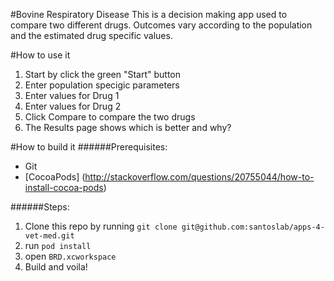 #Bovine Respiratory Disease
This is a decision making app used to compare two different drugs. Outcomes vary according to the population and the estimated drug specific values.

#How to use it
1. Start by click the green "Start" button
2. Enter population specigic parameters
3. Enter values for Drug 1
4. Enter values for Drug 2
5. Click Compare to compare the two drugs
6. The Results page shows which is better and why?

#How to build it
######Prerequisites:
- Git
- [CocoaPods] (http://stackoverflow.com/questions/20755044/how-to-install-cocoa-pods)

######Steps:
1. Clone this repo by running `git clone git@github.com:santoslab/apps-4-vet-med.git`
2. run `pod install`
3. open `BRD.xcworkspace`
4. Build and voila!
